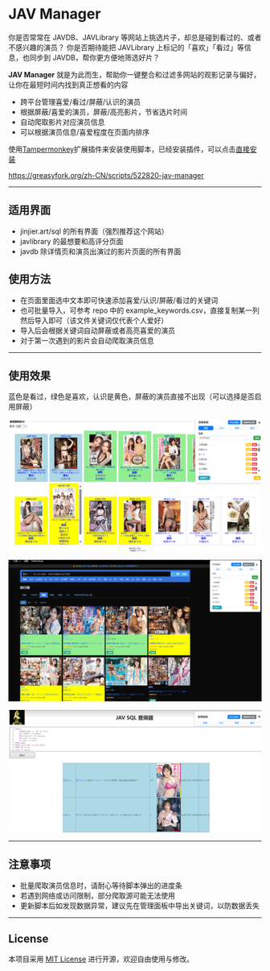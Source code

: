 # JAV Manager

你是否常常在 JAVDB、JAVLibrary 等网站上挑选片子，却总是碰到看过的、或者不感兴趣的演员？
你是否期待能把 JAVLibrary 上标记的「喜欢」「看过」等信息，也同步到 JAVDB，帮你更方便地筛选好片？

**JAV Manager** 就是为此而生，帮助你一键整合和过滤多网站的观影记录与偏好，让你在最短时间内找到真正想看的内容

- 跨平台管理喜爱/看过/屏蔽/认识的演员
- 根据屏蔽/喜爱的演员，屏蔽/高亮影片，节省选片时间
- 自动爬取影片对应演员信息
- 可以根据演员信息/喜爱程度在页面内排序

使用<a href="https://chrome.google.com/webstore/detail/tampermonkey/dhdgffkkebhmkfjojejmpbldmpobfkfo" target="_blank">Tampermonkey</a>扩展插件来安装使用脚本，已经安装插件，可以点击<a href="https://www.tampermonkey.net/script_installation.php#url=https://raw.githubusercontent.com/some-anonymous-dev/Jav-manger/main/javmanager.user.js">直接安装</a>

https://greasyfork.org/zh-CN/scripts/522820-jav-manager

---

## 适用界面

- jinjier.art/sql 的所有界面（强烈推荐这个网站）
- javlibrary 的最想要和高评分页面
- javdb 除详情页和演员出演过的影片页面的所有界面

## 使用方法

- 在页面里面选中文本即可快速添加喜爱/认识/屏蔽/看过的关键词
- 也可批量导入，可参考 repo 中的 example_keywords.csv，直接复制某一列然后导入即可（该文件关键词仅代表个人爱好）
- 导入后会根据关键词自动屏蔽或者高亮喜爱的演员
- 对于第一次遇到的影片会自动爬取演员信息

---

## 使用效果

蓝色是看过，绿色是喜欢，认识是黄色，屏蔽的演员直接不出现（可以选择是否启用屏蔽）

![Javlibrary 最想要的影片使用效果](preview_javlibrary.png)

![alt text](preview_javdb.png)

![alt text](preview_jinjier_sql.png)

---

## 注意事项

- 批量爬取演员信息时，请耐心等待脚本弹出的进度条
- 若遇到网络或访问限制，部分爬取源可能无法使用
- 更新脚本后如发现数据异常，建议先在管理面板中导出关键词，以防数据丢失

---

## License

本项目采用 [MIT License](./LICENSE) 进行开源，欢迎自由使用与修改。
